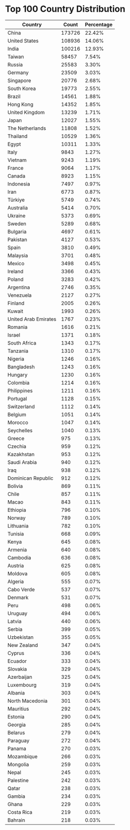 # Top 100 Country Distribution
| Country | Count | Percentage |
|----|----|----|
| China | 173726 | 22.42% |
| United States | 108936 | 14.06% |
| India | 100216 | 12.93% |
| Taiwan | 58457 | 7.54% |
| Russia | 25583 | 3.30% |
| Germany | 23509 | 3.03% |
| Singapore | 20776 | 2.68% |
| South Korea | 19773 | 2.55% |
| Brazil | 14561 | 1.88% |
| Hong Kong | 14352 | 1.85% |
| United Kingdom | 13239 | 1.71% |
| Japan | 12027 | 1.55% |
| The Netherlands | 11808 | 1.52% |
| Thailand | 10529 | 1.36% |
| Egypt | 10311 | 1.33% |
| Italy | 9843 | 1.27% |
| Vietnam | 9243 | 1.19% |
| France | 9064 | 1.17% |
| Canada | 8923 | 1.15% |
| Indonesia | 7497 | 0.97% |
| Iran | 6773 | 0.87% |
| Türkiye | 5749 | 0.74% |
| Australia | 5414 | 0.70% |
| Ukraine | 5373 | 0.69% |
| Sweden | 5289 | 0.68% |
| Bulgaria | 4697 | 0.61% |
| Pakistan | 4127 | 0.53% |
| Spain | 3810 | 0.49% |
| Malaysia | 3701 | 0.48% |
| Mexico | 3498 | 0.45% |
| Ireland | 3366 | 0.43% |
| Poland | 3283 | 0.42% |
| Argentina | 2746 | 0.35% |
| Venezuela | 2127 | 0.27% |
| Finland | 2005 | 0.26% |
| Kuwait | 1993 | 0.26% |
| United Arab Emirates | 1767 | 0.23% |
| Romania | 1616 | 0.21% |
| Israel | 1371 | 0.18% |
| South Africa | 1343 | 0.17% |
| Tanzania | 1310 | 0.17% |
| Nigeria | 1246 | 0.16% |
| Bangladesh | 1243 | 0.16% |
| Hungary | 1230 | 0.16% |
| Colombia | 1214 | 0.16% |
| Philippines | 1211 | 0.16% |
| Portugal | 1128 | 0.15% |
| Switzerland | 1112 | 0.14% |
| Belgium | 1051 | 0.14% |
| Morocco | 1047 | 0.14% |
| Seychelles | 1040 | 0.13% |
| Greece | 975 | 0.13% |
| Czechia | 959 | 0.12% |
| Kazakhstan | 953 | 0.12% |
| Saudi Arabia | 940 | 0.12% |
| Iraq | 938 | 0.12% |
| Dominican Republic | 912 | 0.12% |
| Bolivia | 869 | 0.11% |
| Chile | 857 | 0.11% |
| Macao | 843 | 0.11% |
| Ethiopia | 796 | 0.10% |
| Norway | 789 | 0.10% |
| Lithuania | 782 | 0.10% |
| Tunisia | 668 | 0.09% |
| Kenya | 645 | 0.08% |
| Armenia | 640 | 0.08% |
| Cambodia | 636 | 0.08% |
| Austria | 625 | 0.08% |
| Moldova | 605 | 0.08% |
| Algeria | 555 | 0.07% |
| Cabo Verde | 537 | 0.07% |
| Denmark | 531 | 0.07% |
| Peru | 498 | 0.06% |
| Uruguay | 494 | 0.06% |
| Latvia | 440 | 0.06% |
| Serbia | 399 | 0.05% |
| Uzbekistan | 355 | 0.05% |
| New Zealand | 347 | 0.04% |
| Cyprus | 336 | 0.04% |
| Ecuador | 333 | 0.04% |
| Slovakia | 329 | 0.04% |
| Azerbaijan | 325 | 0.04% |
| Luxembourg | 319 | 0.04% |
| Albania | 303 | 0.04% |
| North Macedonia | 301 | 0.04% |
| Mauritius | 292 | 0.04% |
| Estonia | 290 | 0.04% |
| Georgia | 285 | 0.04% |
| Belarus | 279 | 0.04% |
| Paraguay | 272 | 0.04% |
| Panama | 270 | 0.03% |
| Mozambique | 266 | 0.03% |
| Mongolia | 259 | 0.03% |
| Nepal | 245 | 0.03% |
| Palestine | 242 | 0.03% |
| Qatar | 238 | 0.03% |
| Gambia | 234 | 0.03% |
| Ghana | 229 | 0.03% |
| Costa Rica | 219 | 0.03% |
| Bahrain | 218 | 0.03% |
